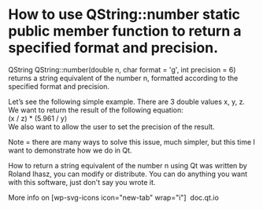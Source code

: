 # How to use QString::number static public member function to return a specified format and precision.

QString QString::number(double n, char format = 'g', int precision = 6) returns a string equivalent of the number n, formatted according to the specified format and precision.  

Let’s see the following simple example. 
There are 3 double values x, y, z.
We want to return the result of the following equation: <br>
(x / z) * (5.961 / y) <br>
We also want to allow the user to set the precision of the result.

Note = there are many ways to solve this issue, much simpler, but this time I want to demonstrate how we do in Qt.

How to return a string equivalent of the number n using Qt was written by Roland Ihasz, you can modify or distribute. You can do anything you want with this software, just don't say you wrote it.

More info on [wp-svg-icons icon="new-tab" wrap="i"]  doc.qt.io
